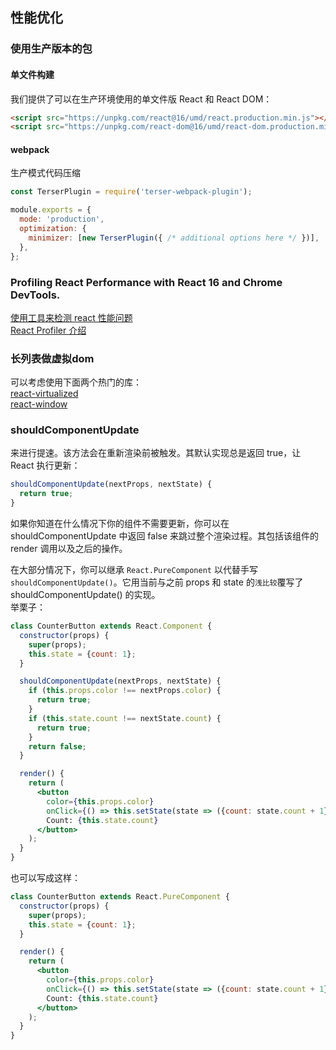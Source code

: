 ## 性能优化

### 使用生产版本的包

#### 单文件构建
我们提供了可以在生产环境使用的单文件版 React 和 React DOM：
```html
<script src="https://unpkg.com/react@16/umd/react.production.min.js"></script>
<script src="https://unpkg.com/react-dom@16/umd/react-dom.production.min.js"></script>
```

#### webpack
生产模式代码压缩
```js
const TerserPlugin = require('terser-webpack-plugin');

module.exports = {
  mode: 'production',
  optimization: {
    minimizer: [new TerserPlugin({ /* additional options here */ })],
  },
};
```

### Profiling React Performance with React 16 and Chrome DevTools.
[使用工具来检测 react 性能问题](https://react.docschina.org/docs/optimizing-performance.html)                      
[React Profiler 介绍](https://react.docschina.org/blog/2018/09/10/introducing-the-react-profiler.html)                            


### 长列表做虚拟dom
可以考虑使用下面两个热门的库：                             
[react-virtualized](https://github.com/bvaughn/react-virtualized)                       
[react-window](https://github.com/bvaughn/react-window)


### shouldComponentUpdate 
来进行提速。该方法会在重新渲染前被触发。其默认实现总是返回 true，让 React 执行更新：
```js
shouldComponentUpdate(nextProps, nextState) {
  return true;
}
```    

如果你知道在什么情况下你的组件不需要更新，你可以在 shouldComponentUpdate 中返回 false 来跳过整个渲染过程。其包括该组件的 render 调用以及之后的操作。

在大部分情况下，你可以继承 `React.PureComponent` 以代替手写 `shouldComponentUpdate()`。它用当前与之前 props 和 state 的`浅比较`覆写了 shouldComponentUpdate() 的实现。                        
举栗子：                                
```jsx harmony
class CounterButton extends React.Component {
  constructor(props) {
    super(props);
    this.state = {count: 1};
  }

  shouldComponentUpdate(nextProps, nextState) {
    if (this.props.color !== nextProps.color) {
      return true;
    }
    if (this.state.count !== nextState.count) {
      return true;
    }
    return false;
  }

  render() {
    return (
      <button
        color={this.props.color}
        onClick={() => this.setState(state => ({count: state.count + 1}))}>
        Count: {this.state.count}
      </button>
    );
  }
}
```

也可以写成这样：                    
```jsx harmony
class CounterButton extends React.PureComponent {
  constructor(props) {
    super(props);
    this.state = {count: 1};
  }

  render() {
    return (
      <button
        color={this.props.color}
        onClick={() => this.setState(state => ({count: state.count + 1}))}>
        Count: {this.state.count}
      </button>
    );
  }
}
```
